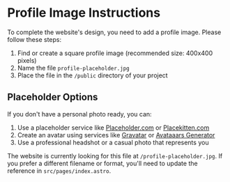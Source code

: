 # Profile Image Instructions

To complete the website's design, you need to add a profile image. Please follow these steps:

1. Find or create a square profile image (recommended size: 400x400 pixels)
2. Name the file `profile-placeholder.jpg`
3. Place the file in the `/public` directory of your project

## Placeholder Options

If you don't have a personal photo ready, you can:

1. Use a placeholder service like [Placeholder.com](https://placeholder.com/) or [Placekitten.com](https://placekitten.com/)
2. Create an avatar using services like [Gravatar](https://gravatar.com/) or [Avataaars Generator](https://getavataaars.com/)
3. Use a professional headshot or a casual photo that represents you

The website is currently looking for this file at `/profile-placeholder.jpg`. If you prefer a different filename or format, you'll need to update the reference in `src/pages/index.astro`. 